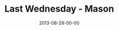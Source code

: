 ---
layout: message
category: message
series: "Go Forth"
title: "Last Wednesday - Mason"
date: 2013-08-28-00-00
message_id: 814
sc-permalink-url: "http://soundcloud.com/crdschurch/last-wednesday-mason-1"
audio: "http://s3.amazonaws.com/crossroads-media/messages/audio/082813_lw_mason.mp3"
audio-duration: "43:00"
tag: 
 - mason
 - last-wednesday
 - crossroads
 - crossroads-church
 - mark-stecher
explicit: false
---